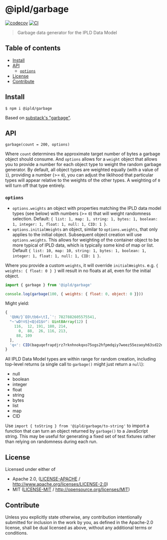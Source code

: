 # @ipld/garbage <!-- omit in toc -->

[![codecov](https://img.shields.io/codecov/c/github/achingbrain/js-ipld-garbage.svg?style=flat-square)](https://codecov.io/gh/achingbrain/js-ipld-garbage)
[![CI](https://img.shields.io/github/workflow/status/achingbrain/js-ipld-garbage/test%20&%20maybe%20release/master?style=flat-square)](https://github.com/achingbrain/js-ipld-garbage/actions/workflows/js-test-and-release.yml)

> Garbage data generator for the IPLD Data Model

## Table of contents <!-- omit in toc -->

- [Install](#install)
- [API](#api)
  - [`options`](#options)
- [License](#license)
- [Contribute](#contribute)

## Install

```console
$ npm i @ipld/garbage
```

Based on [substack's "garbage"](https://github.com/substack/node-garbage).

## API

`garbage(count = 200, options)`

Where `count` determines the approximate target number of bytes a garbage object should consume. And `options` allows for a `weight` object that allows you to provide a number for each object type to weight the random garbage generator. By default, all object types are weighted equally (with a value of `1`), providing a number (>= `0`), you can adjust the liklihood that particular types will appear relative to the weights of the other types. A weighting of `0` will turn off that type entirely.

### `options`

- `options.weights` an object with properties matching the IPLD data model types (see below) with numbers (>= `0`) that will weight randomness selection. Default: `{ list: 1, map: 1, string: 1, bytes: 1, boolean: 1, integer: 1, float: 1, null: 1, CID: 1 }`.
- `options.initialWeights` an object, similar to `options.weights`, that only applies to the initial object. Subsequent object creation will use `options.weights`. This allows for weighting of the container object to be more typical of IPLD data, which is typically some kind of map or list. Default `{ list: 10, map: 10, string: 1, bytes: 1, boolean: 1, integer: 1, float: 1, null: 1, CID: 1 }`.

Where you provide a custom `weights`, it will override `initialWeights`. e.g. `{ weights: { float: 0 } }` will result in no floats at all, even for the initial object.

```js
import { garbage } from '@ipld/garbage'

console.log(garbage(100, { weights: { float: 0, object: 0 }}))
```

Might yield:

```js
{
  'QbN/}`EO\tb6>\tI,`': 7827882605575541,
  "~'wD!☺S}<Q|d1$☺": Uint8Array(12) [
    116,  12, 191, 180, 214,
      0,  88,  26, 116, 213,
     88, 109
  ],
  'q<': CID(baguqefrapdjrz7rknhnokqxo75ogs2hfpmdqiy7weez55ezaoyh63sd22n4q)
}
```

All IPLD Data Model types are within range for random creation, including top-level returns (a single call to `garbage()` might just return a `null`):

- null
- boolean
- integer
- float
- string
- bytes
- list
- map
- CID

Use `import { toString } from '@ipld/garbage/to-string'` to import a function that can turn an object returned by `garbage()` to a JavaScript string. This may be useful for generating a fixed set of test fixtures rather than relying on randomness during each run.

## License

Licensed under either of

- Apache 2.0, ([LICENSE-APACHE](LICENSE-APACHE) / <http://www.apache.org/licenses/LICENSE-2.0>)
- MIT ([LICENSE-MIT](LICENSE-MIT) / <http://opensource.org/licenses/MIT>)

## Contribute

Unless you explicitly state otherwise, any contribution intentionally submitted for inclusion in the work by you, as defined in the Apache-2.0 license, shall be dual licensed as above, without any additional terms or conditions.
